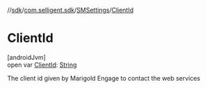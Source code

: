 //[sdk](../../../index.md)/[com.selligent.sdk](../index.md)/[SMSettings](index.md)/[ClientId](-client-id.md)

# ClientId

[androidJvm]\
open var [ClientId](-client-id.md): [String](https://developer.android.com/reference/kotlin/java/lang/String.html)

The client id given by Marigold Engage to contact the web services
